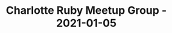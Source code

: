 ---
layout: post
title: Charlotte Ruby Meetup Group - 2021-01-05
datetime: '2021-01-05T19:00:00-05:00'
name: Charlotte Ruby Meetup Group
external_url: https://www.meetup.com/charlotte-rb/events/vtgdxrycccbhb/
online_event: true
year_month: 2021-01
---